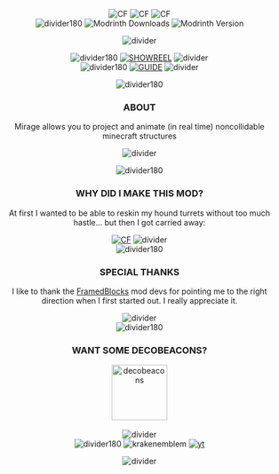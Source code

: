 <div align="center">
  <picture><img src="https://github.com/19PHOBOSS98/Mirage/assets/37253663/290874ff-40c5-4aae-92f3-6ad1794f671a" alt="CF"></picture>
  <picture><img src="https://github.com/19PHOBOSS98/Mirage/assets/37253663/be86255b-6c01-4f94-a4d4-bbafb35c5df4" alt="CF"></picture>
  <picture><img src="https://github.com/19PHOBOSS98/Mirage/assets/37253663/579eaf87-e20c-4db1-ab0f-e869663c2530" alt="CF"></picture>
</div>

<div align="center">
  <picture><img src="https://github.com/19PHOBOSS98/Mirage/assets/37253663/13752a40-b78b-4fd7-8433-c0f8ebf0710f" alt="divider180"></picture>
  <picture><img alt="Modrinth Downloads" src="https://img.shields.io/modrinth/dt/bbn86mnI?logo=modrinth&label=&suffix=%20&style=flat&color=242629&labelColor=5ca424&logoColor=1c1c1c"></picture>
  <picture><img alt="Modrinth Version" src="https://img.shields.io/modrinth/v/bbn86mnI"></picture>


  <!--img src="https://img.shields.io/modrinth/dt/fabric-api?logo=modrinth&label=&suffix=%20&style=flat&color=242629&labelColor=5ca424&logoColor=1c1c1c" alt="Modrinth"-->
  
  <picture><img src="https://github.com/19PHOBOSS98/Mirage/assets/37253663/dd711759-589a-4317-a82f-671ab45baf45" alt="divider"></picture>
</div>


<div align="center">
  <picture><img src="https://github.com/19PHOBOSS98/Mirage/assets/37253663/13752a40-b78b-4fd7-8433-c0f8ebf0710f" alt="divider180"></picture>
  <a href="https://youtu.be/LpBEGNvNQbg"><img src="https://github.com/19PHOBOSS98/Mirage/assets/37253663/8c7b4803-f063-4b24-83de-9e3601528c6d" alt="SHOWREEL"></a>
  <picture><img src="https://github.com/19PHOBOSS98/Mirage/assets/37253663/dd711759-589a-4317-a82f-671ab45baf45" alt="divider"></picture>
</div>

<div align="center">
  <picture><img src="https://github.com/19PHOBOSS98/Mirage/assets/37253663/13752a40-b78b-4fd7-8433-c0f8ebf0710f" alt="divider180"></picture>
  <a href="https://youtu.be/XtJSwktTuuw"><img src="https://github.com/19PHOBOSS98/Mirage/assets/37253663/25663a1c-aaef-4814-8a05-4176fe9bf3d2" alt="GUIDE"></a>
  <picture><img src="https://github.com/19PHOBOSS98/Mirage/assets/37253663/dd711759-589a-4317-a82f-671ab45baf45" alt="divider"></picture>
</div>


<div align="center">
  
  <picture><img src="https://github.com/19PHOBOSS98/Mirage/assets/37253663/13752a40-b78b-4fd7-8433-c0f8ebf0710f" alt="divider180"></picture>
  
  <h3>ABOUT</h3>
  <p>Mirage allows you to project and animate (in real time) noncollidable minecraft structures</p>
  <picture><img src="https://github.com/19PHOBOSS98/Mirage/assets/37253663/dd711759-589a-4317-a82f-671ab45baf45" alt="divider"></picture>
</div>

<div align="center">
  
  <picture><img src="https://github.com/19PHOBOSS98/Mirage/assets/37253663/13752a40-b78b-4fd7-8433-c0f8ebf0710f" alt="divider180"></picture>
  
  <h3>WHY DID I MAKE THIS MOD?</h3>
  <p>At first I wanted to be able to reskin my hound turrets without too much hastle... but then I got carried away:</p>
  <a href="https://youtu.be/0cdySOMu1Qw?si=PKmBk1rKl-OkHPWN"><img src="https://github.com/19PHOBOSS98/Mirage/assets/37253663/0fd69133-f4af-4b40-92ff-6aa20dd6586c" alt="CF"></a>
  <picture><img src="https://github.com/19PHOBOSS98/Mirage/assets/37253663/dd711759-589a-4317-a82f-671ab45baf45" alt="divider"></picture>
</div>




<!--div align="center">
  
  <img src="https://github.com/19PHOBOSS98/Mirage/assets/37253663/13752a40-b78b-4fd7-8433-c0f8ebf0710f" alt="divider180">
  <h3><a href="">WIKI</a></h3>
  <img src="https://github.com/19PHOBOSS98/Mirage/assets/37253663/dd711759-589a-4317-a82f-671ab45baf45" alt="divider">
  
</div-->

<div align="center">
  <picture><img src="https://github.com/19PHOBOSS98/Mirage/assets/37253663/13752a40-b78b-4fd7-8433-c0f8ebf0710f" alt="divider180"></picture>
  <h3>SPECIAL THANKS</h3>
  <p>I like to thank the <a href="https://modrinth.com/mod/framedblocks">FramedBlocks</a> mod devs for pointing me to the right direction when I first started out. I really appreciate it.</p>
  <picture><img src="https://github.com/19PHOBOSS98/Mirage/assets/37253663/dd711759-589a-4317-a82f-671ab45baf45" alt="divider"></picture>
</div>

<div align="center">
  <picture><img src="https://github.com/19PHOBOSS98/Mirage/assets/37253663/13752a40-b78b-4fd7-8433-c0f8ebf0710f" alt="divider180"></picture>
  <h3>WANT SOME DECOBEACONS?</h3>
  <a href="https://youtu.be/bNsv9aqplsU?si=gbLfVJg8t-lp3E1A"><img src="https://github.com/19PHOBOSS98/Mirage/assets/37253663/f4be3e60-2678-4bf4-a624-b53fda05e8a2" alt="decobeacons" height="100"></a>
  </br>
  </br>
  <picture><img src="https://github.com/19PHOBOSS98/Mirage/assets/37253663/dd711759-589a-4317-a82f-671ab45baf45" alt="divider"></picture>
</div>

<div align="center">
  <picture><img src="https://github.com/19PHOBOSS98/Mirage/assets/37253663/13752a40-b78b-4fd7-8433-c0f8ebf0710f" alt="divider180"></picture>
  <picture><img src="https://github.com/19PHOBOSS98/Mirage/assets/37253663/2f062bd9-d8cd-4425-8bcb-00096ee885e6" alt="krakenemblem"></picture>
  <a href="https://www.youtube.com/channel/UCmdUkIr-zCxO9CvOLxeSzlg"><img src="https://github.com/19PHOBOSS98/Mirage/assets/37253663/eaed673b-eda2-43b7-9312-60868037690a" alt="yt"></a>
  
  <picture><img src="https://github.com/19PHOBOSS98/Mirage/assets/37253663/dd711759-589a-4317-a82f-671ab45baf45" alt="divider"></picture>
</div>
